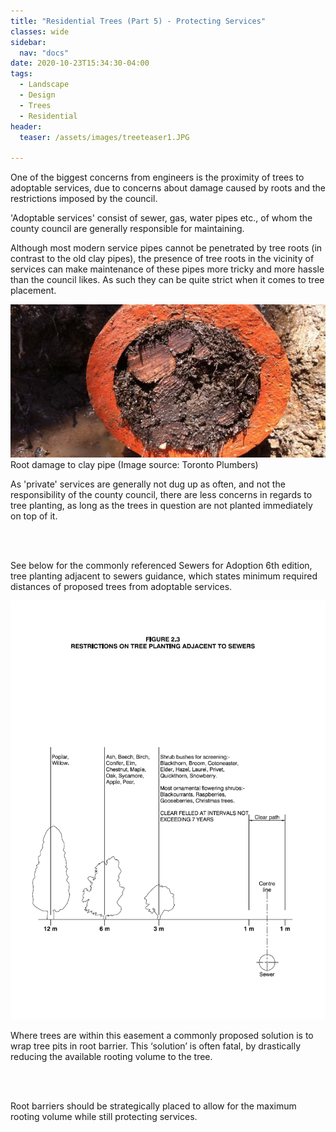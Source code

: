 ```yaml
---
title: "Residential Trees (Part 5) - Protecting Services"
classes: wide
sidebar:
  nav: "docs"
date: 2020-10-23T15:34:30-04:00
tags:
  - Landscape
  - Design
  - Trees
  - Residential
header:
  teaser: /assets/images/treeteaser1.JPG
  
---
```


One of the biggest concerns from engineers is the proximity of trees to adoptable services, due to concerns about damage caused by roots and the restrictions imposed by the council.

'Adoptable services' consist of sewer, gas, water pipes etc., of whom the county council are generally responsible for maintaining. 

<p style="text-align: justify;">

Although most modern service pipes cannot be penetrated by tree roots (in contrast to the old clay pipes), the presence of tree roots in the vicinity of services can make maintenance of these pipes more tricky and more hassle than the council likes. As such they can be quite strict when it comes to tree placement.

</p>

<img src="/assets/images/clay pipe roots1, toronto plumbers.jpg" alt="">
<figcaption>Root damage to clay pipe (Image source: Toronto Plumbers)</figcaption>

<p style="text-align: justify;">

As 'private' services are generally not dug up as often, and not the responsibility of the county council, there are less concerns in regards to tree planting, as long as the trees in question are not planted immediately on top of it.

<br><br>

See below for the commonly referenced Sewers for Adoption 6th edition, tree planting adjacent to sewers guidance, which states minimum required distances of proposed trees from adoptable services.
</p>

<img src="/assets/images/sewers for adoption 6th edition.PNG" alt="">

<br>

<p style="text-align: justify;">

Where trees are within this easement a commonly proposed solution is to wrap tree pits in root barrier. This ‘solution’ is often fatal, by drastically reducing the available rooting volume to the tree. 

<br><br>

Root barriers should be strategically placed to allow for the maximum rooting volume while still protecting services.

</p>
